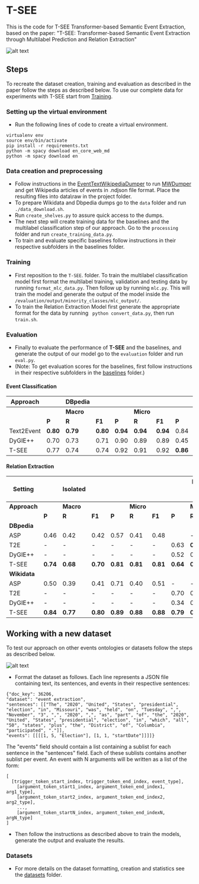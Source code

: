 # T-SEE

This is the code for T-SEE Transformer-based Semantic Event Extraction, based on the paper: "T-SEE: Transformer-based Semantic Event Extraction through
Multilabel Prediction and Relation Extraction"

![alt text]([https://github.com/foranonymoussubmissions2022/T-SEE/blob/main/figs/example.png](https://github.com/t-kuculo/T-SEE/blob/main/figs/example.png))


## Steps
To recreate the dataset creation, training and evaluation as described in the paper follow the steps as described below. To use our complete data for experiments with T-SEE start from [Training](#Training).
### Setting up the virtual environment
* Run the following lines of code to create a virtual environment.

```
virtualenv env
source env/bin/activate
pip install -r requirements.txt
python -m spacy download en_core_web_md
python -m spacy download en
```

### Data creation and preprocessing
* Follow instructions in the [EventTextWikipediaDumper](https://github.com/foranonymoussubmissions2022/EventTextWikipediaDumper) to run [MWDumper](https://www.mediawiki.org/wiki/Manual:MWDumper) and get Wikipedia articles of events in .ndjson file format. Place the resulting files into data\raw in the project folder.
* To prepare Wikidata and Dbpedia dumps go to the ```data``` folder and run  ```./data_download.sh```.
* Run ```create_shelves.py``` to assure quick access to the dumps.
* The next step will create training data for the baselines and the multilabel classification step of our approach. Go to the ```processing``` folder and run ```create_training_data.py```.
* To train and evaluate specific baselines follow instructions in their respective subfolders in the baselines folder. 
### Training
* First reposition to the ```T-SEE```. folder. To train the multilabel classification model first format the multilabel training, validation and testing data by running  ```format_mlc_data.py```. Then follow up by running ```mlc.py```. This will train the model and generate the output of the model inside the ```/evaluation/output/minority_classes/mlc_output/```.
* To train the Relation Extraction Model first generate the appropriate format for the data by running ``` python convert_data.py```, then run ```train.sh```.
### Evaluation
* Finally to evaluate the performance of **T-SEE** and the baselines, and generate the output of our model go to the ```evaluation``` folder and run ```eval.py```. 
* (Note: To get evaluation scores for the baselines, first follow instructions in their respective subfolders in the [baselines](https://github.com/foranonymoussubmissions2022/T-SEE/blob/main/baselines) folder.)


#### Event Classification


| **Approach** | | **DBpedia** | | | | | | **Wikidata** | | | | |
|--------------|-------------|---|---|---|---|---|------------|---|---|---|---|---|
|              | | **Macro**   |   | | **Micro** |   |   |  **Macro** |   | |  **Micro** |   |   |
|              | **P**       | **R** | **F1** | **P** | **R** | **F1** | **P** | **R** | **F1** | **P** | **R** | **F1** |
| Text2Event        | **0.80**    | **0.79** | **0.80** | **0.94** | **0.94** | **0.94** | 0.84 | 0.86 | 0.85 | 0.87 | 0.89 | 0.88 |
| DyGIE++      | 0.70        | 0.73 | 0.71 | 0.90 | 0.89 | 0.89 | 0.45 | 0.39 | 0.41 | 0.80 | 0.63 | 0.71 |
| T-SEE     | 0.77        | 0.74 | 0.74 | 0.92 | 0.91 | 0.92 | **0.86** | **0.87** | **0.86** | **0.89** | **0.90** | **0.89** |


#### Relation Extraction


| **Setting** || **Isolated** | | | | | | **End-to-end** | | | | | 
|-------------|--------------|---|---|---|---|---|---------------|---|---|---|---|---|
| **Approach** | | **Macro**   |   || **Micro** |   |   | **Macro**   |   || **Micro** |   |   |
|             | **P**       | **R** | **F1** | **P** | **R** | **F1** | **P** | **R** | **F1** | **P** | **R** | **F1** |
| **DBpedia** |
| ASP         | 0.46 | 0.42 | 0.42 | 0.57 | 0.41 | 0.48 | | -           | -   | -    | -   | -   | -    
| T2E         | -  | - | - | - | - | - | 0.63 | **0.58** | 0.60 | **0.74** | **0.74** | **0.74** |
| DyGIE++     | -       | - | - | - | - | - | 0.52 | 0.47 | 0.49 | 0.71 | 0.66 | 0.68 |
| T-SEE       | **0.74**        | **0.68** | **0.70** | **0.81** | **0.81** | **0.81** | **0.64** | **0.58** | **0.61** | **0.75** | **0.74** | **0.74** |
| **Wikidata**|
| ASP         | 0.50 | 0.39 | 0.41 | 0.71 | 0.40 | 0.51 | -           | -   | -    | -   | -   | -    |
| T2E         | -           | -   | -    | -   | -   | -    | 0.70 | 0.68 | 0.68 | 0.78 | 0.81 | 0.79 |
| DyGIE++     |  -           | -   | -    | -   | -   | -    | 0.34 | 0.27 | 0.28 | 0.69 | 0.42 | 0.52 |
| T-SEE       | **0.84**    | **0.77** | **0.80** | **0.89** | **0.88** | **0.88** | **0.79** | **0.73** | **0.75** | **0.83** | **0.82** | **0.82** |


## Working with a new dataset
To test our approach on other events ontologies or datasets follow the steps as described below.

![alt text](https://github.com/foranonymoussubmissions2022/T-SEE/blob/main/figs/pipeline.png)

* Format the dataset as follows. Each line represents a JSON file containing text, its sentences, and events in their respective sentences:


```
{"doc_key": 36206, 
"dataset": "event extraction", 
"sentences": [["The", "2020", "United", "States", "presidential", "election", "in", "Missouri", "was", "held", "on", "Tuesday", ",", "November", "3", ",", "2020", ",", "as", "part", "of", "the", "2020", "United", "States", "presidential", "election", "in", "which", "all", "50", "states", "plus", "the", "District", "of", "Columbia", "participated", "."]],
"events": [[[[1, 5, "Election"], [1, 1, "startDate"]]]]}
```

The "events" field should contain a list containing a sublist for each sentence in the "sentences" field. Each of these sublists contains another sublist per event.
An event with N arguments will be written as a list of the form:

```
[
  [trigger_token_start_index, trigger_token_end_index, event_type], 
    [argument_token_start1_index, argument_token_end_index1, arg1_type], 
    [argument_token_start2_index, argument_token_end_index2, arg2_type], 
    ...,  
    [argument_token_startN_index, argument_token_end_indexN, argN_type]
]
```


* Then follow the instructions as described above to train the models, generate the output and evaluate the results.

### Datasets
  * For more details on the dataset formatting, creation and statistics see the [datasets](https://github.com/foranonymoussubmissions2022/T-SEE/blob/main/data/datasets) folder.








